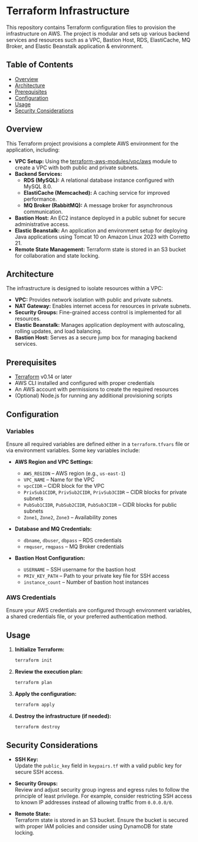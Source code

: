 # Terraform Infrastructure

This repository contains Terraform configuration files to provision the infrastructure on AWS. The project is modular and sets up various backend services and resources such as a VPC, Bastion Host, RDS, ElastiCache, MQ Broker, and Elastic Beanstalk application & environment.

## Table of Contents

- [Overview](#overview)
- [Architecture](#architecture)
- [Prerequisites](#prerequisites)
- [Configuration](#configuration)
- [Usage](#usage)
- [Security Considerations](#security-considerations)

## Overview

This Terraform project provisions a complete AWS environment for the application, including:

- **VPC Setup:** Using the [terraform-aws-modules/vpc/aws](https://github.com/terraform-aws-modules/terraform-aws-vpc) module to create a VPC with both public and private subnets.
- **Backend Services:**
  - **RDS (MySQL):** A relational database instance configured with MySQL 8.0.
  - **ElastiCache (Memcached):** A caching service for improved performance.
  - **MQ Broker (RabbitMQ):** A message broker for asynchronous communication.
- **Bastion Host:** An EC2 instance deployed in a public subnet for secure administrative access.
- **Elastic Beanstalk:** An application and environment setup for deploying Java applications using Tomcat 10 on Amazon Linux 2023 with Corretto 21.
- **Remote State Management:** Terraform state is stored in an S3 bucket for collaboration and state locking.

## Architecture

The infrastructure is designed to isolate resources within a VPC:
- **VPC:** Provides network isolation with public and private subnets.
- **NAT Gateway:** Enables internet access for resources in private subnets.
- **Security Groups:** Fine-grained access control is implemented for all resources.
- **Elastic Beanstalk:** Manages application deployment with autoscaling, rolling updates, and load balancing.
- **Bastion Host:** Serves as a secure jump box for managing backend services.


## Prerequisites

- [Terraform](https://www.terraform.io/downloads) v0.14 or later
- AWS CLI installed and configured with proper credentials
- An AWS account with permissions to create the required resources
- (Optional) Node.js for running any additional provisioning scripts



## Configuration

### Variables

Ensure all required variables are defined either in a `terraform.tfvars` file or via environment variables. Some key variables include:

- **AWS Region and VPC Settings:**
  - `AWS_REGION` – AWS region (e.g., `us-east-1`)
  - `VPC_NAME` – Name for the VPC
  - `vpcCIDR` – CIDR block for the VPC
  - `PrivSub1CIDR`, `PrivSub2CIDR`, `PrivSub3CIDR` – CIDR blocks for private subnets
  - `PubSub1CIDR`, `PubSub2CIDR`, `PubSub3CIDR` – CIDR blocks for public subnets
  - `Zone1`, `Zone2`, `Zone3` – Availability zones

- **Database and MQ Credentials:**
  - `dbname`, `dbuser`, `dbpass` – RDS credentials
  - `rmquser`, `rmqpass` – MQ Broker credentials

- **Bastion Host Configuration:**
  - `USERNAME` – SSH username for the bastion host
  - `PRIV_KEY_PATH` – Path to your private key file for SSH access
  - `instance_count` – Number of bastion host instances

### AWS Credentials

Ensure your AWS credentials are configured through environment variables, a shared credentials file, or your preferred authentication method.

## Usage

1. **Initialize Terraform:**

    ```sh
    terraform init
    ```

2. **Review the execution plan:**

    ```sh
    terraform plan
    ```

3. **Apply the configuration:**

    ```sh
    terraform apply
    ```

4. **Destroy the infrastructure (if needed):**

    ```sh
    terraform destroy
    ```

## Security Considerations

- **SSH Key:**  
  Update the `public_key` field in `keypairs.tf` with a valid public key for secure SSH access.

- **Security Groups:**  
  Review and adjust security group ingress and egress rules to follow the principle of least privilege. For example, consider restricting SSH access to known IP addresses instead of allowing traffic from `0.0.0.0/0`.

- **Remote State:**  
  Terraform state is stored in an S3 bucket. Ensure the bucket is secured with proper IAM policies and consider using DynamoDB for state locking.


